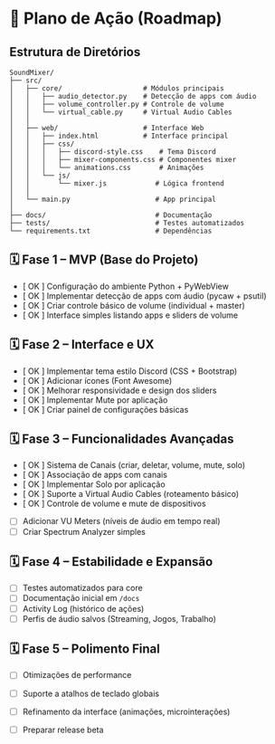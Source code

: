 # 📌 Plano de Ação (Roadmap)

## Estrutura de Diretórios

```
SoundMixer/
├── src/
│   ├── core/                    # Módulos principais
│   │   ├── audio_detector.py    # Detecção de apps com áudio
│   │   ├── volume_controller.py # Controle de volume
│   │   └── virtual_cable.py     # Virtual Audio Cables
│   │
│   ├── web/                     # Interface Web
│   │   ├── index.html           # Interface principal
│   │   ├── css/
│   │   │   ├── discord-style.css    # Tema Discord
│   │   │   ├── mixer-components.css # Componentes mixer
│   │   │   └── animations.css       # Animações
│   │   └── js/
│   │       └── mixer.js            # Lógica frontend
│   │
│   └── main.py                     # App principal
│
├── docs/                           # Documentação
├── tests/                          # Testes automatizados
└── requirements.txt                # Dependências
```

## 🗓️ Fase 1 – MVP (Base do Projeto)

* [ OK ] Configuração do ambiente Python + PyWebView
* [ OK ] Implementar detecção de apps com áudio (pycaw + psutil)
* [ OK ] Criar controle básico de volume (individual + master)
* [ OK ] Interface simples listando apps e sliders de volume

## 🗓️ Fase 2 – Interface e UX

* [ OK ] Implementar tema estilo Discord (CSS + Bootstrap)
* [ OK ] Adicionar ícones (Font Awesome)
* [ OK ] Melhorar responsividade e design dos sliders
* [ OK ] Implementar Mute por aplicação
* [ OK ] Criar painel de configurações básicas

## 🗓️ Fase 3 – Funcionalidades Avançadas

* [ OK ] Sistema de Canais (criar, deletar, volume, mute, solo)
* [ OK ] Associação de apps com canais
* [ OK ] Implementar Solo por aplicação
* [ OK ] Suporte a Virtual Audio Cables (roteamento básico)
* [ OK ] Controle de volume e mute de dispositivos
* [ ] Adicionar VU Meters (níveis de áudio em tempo real)
* [ ] Criar Spectrum Analyzer simples

## 🗓️ Fase 4 – Estabilidade e Expansão

* [ ] Testes automatizados para core
* [ ] Documentação inicial em `/docs`
* [ ] Activity Log (histórico de ações)
* [ ] Perfis de áudio salvos (Streaming, Jogos, Trabalho)

## 🗓️ Fase 5 – Polimento Final

* [ ] Otimizações de performance
* [ ] Suporte a atalhos de teclado globais
* [ ] Refinamento da interface (animações, microinterações)
* [ ] Preparar release beta


